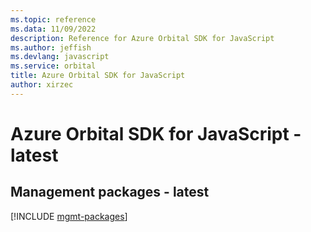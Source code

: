 ```yaml
---
ms.topic: reference
ms.data: 11/09/2022
description: Reference for Azure Orbital SDK for JavaScript
ms.author: jeffish
ms.devlang: javascript
ms.service: orbital
title: Azure Orbital SDK for JavaScript
author: xirzec
---
```

# Azure Orbital SDK for JavaScript - latest

## Management packages - latest
[!INCLUDE [mgmt-packages](orbital-mgmt-index.md)]